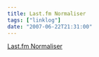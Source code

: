 ```yaml
---
title: Last.fm Normaliser
tags: ["linklog"]
date: "2007-06-22T21:31:00"
---
```


[Last.fm Normaliser](https://www.associativetrails.com/work/normaliser/)
